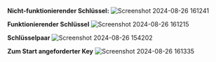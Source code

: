 **Nicht-funktionierender Schlüssel:**
![Screenshot 2024-08-26 161241](https://github.com/user-attachments/assets/1651998f-1f61-4d19-965b-7f19e56efa0c)

**Funktionierender Schlüssel**
![Screenshot 2024-08-26 161215](https://github.com/user-attachments/assets/86df0455-c0a4-4e4f-94e4-5829c41da0b6)

**Schlüsselpaar**
![Screenshot 2024-08-26 154202](https://github.com/user-attachments/assets/5a552f54-a07c-4fa8-aee2-2579622444de)

**Zum Start angeforderter Key**
![Screenshot 2024-08-26 161335](https://github.com/user-attachments/assets/636729e4-d181-4960-907d-c4e202d98179)
